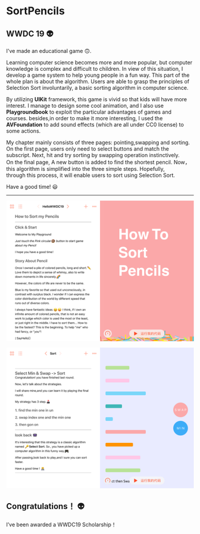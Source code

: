 # SortPencils

## WWDC 19 👽

I've made an educational game 🙃. 

Learning computer science becomes more and more popular, but computer knowledge is complex and difficult to children. In view of this situation, I develop a game system to help young people in a fun way. This part of the whole plan is about the algorithm. Users are able to grasp the principles of Selection Sort involuntarily, a basic sorting algorithm in computer science. 

By utilizing **UIKit** framework, this game is vivid so that kids will have more interest. I manage to design some cool animation, and I also use **Playgroundbook** to exploit the particular advantages of games and courses. besides,in order to make it more interesting, I used the **AVFoundation** to add sound effects (which are all under CC0 license) to some actions.

My chapter mainly consists of three pages: pointing,swapping and sorting. On the first page, users only need to select buttons and match the subscript. Next, hit and try sorting by swapping operation instinctively. 
On the final page, A new button is added to find the shortest pencil. Now，this algorithm is simplified into the three simple steps. Hopefully, through this process, it will enable users to sort using Selection Sort. 

Have a good time! 😃

---

![](View2.png)

![](View1.png)

## Congratulations！ 👽
I’ve been awarded a WWDC19 Scholarship！

